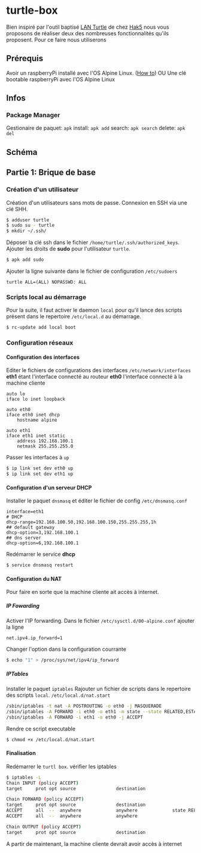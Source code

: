 # turtle-box
Bien inspiré par l'outil baptisé [LAN Turtle](https://hakshop.com/collections/lan-turtle/products/lan-turtle?variant=3862428037) de chez [Hak5](https://www.hak5.org/) nous vous proposons de réaliser deux des nombreuses fonctionnalités qu'ils proposent. Pour ce faire nous utiliserons

## Prérequis
Avoir un raspberryPi installé avec l'OS Alpine Linux. ([How to](https://github.com/Lunik/alpine-live-usb))
OU
Une clé bootable raspberryPi avec l'OS Alpine Linux

## Infos
### Package Manager
Gestionaire de paquet: `apk`
install: `apk add`
search: `apk search`
delete: `apk del`

## Schéma

## Partie 1: Brique de base
### Création d'un utilisateur
Création d'un utilisateurs sans mots de passe. Connexion en SSH via une clé SHH.
```sh
$ adduser turtle
$ sudo su - turtle
$ mkdir ~/.ssh/
```
Déposer la clé ssh dans le fichier `/home/turtle/.ssh/authorized_keys`.
Ajouter les droits de **sudo** pour l'utilisateur `turtle`.
```sh
$ apk add sudo
```
Ajouter la ligne suivante dans le fichier de configuration `/etc/sudoers`
```text
turtle ALL=(ALL) NOPASSWD: ALL
```

### Scripts local au démarrage
Pour la suite, il faut activer le daemon `local` pour qu'il lance des scripts présent dans le repertoire `/etc/local.d` au démarrage.
```sh
$ rc-update add local boot
```

### Configuration réseaux
#### Configuration des interfaces
Editer le fichiers de configurations des interfaces `/etc/network/interfaces`
**eth1** étant l'interface connecté au routeur
**eth0** l'interface connecté à la machine cliente 
```text
auto lo
iface lo inet loopback

auto eth0
iface eth0 inet dhcp
	hostname alpine

auto eth1
iface eth1 inet static
	address 192.168.100.1
	netmask 255.255.255.0
```
Passer les interfaces à `up`
```sh
$ ip link set dev eth0 up
$ ip link set dev eth1 up
```

#### Configuration d'un serveur DHCP
Installer le paquet `dnsmasq` et éditer le fichier de config `/etc/dnsmasq.conf`
```text
interface=eth1
# DHCP
dhcp-range=192.168.100.50,192.168.100.150,255.255.255,1h
## default gateway
dhcp-option=3,192.168.100.1
## dns server
dhcp-option=6,192.168.100.1
```
Redémarrer le service **dhcp**
```sh
$ service dnsmasq restart
```

#### Configuration du NAT
Pour faire en sorte que la machine cliente ait accès à internet.
##### IP Fowarding
Activer l'IP forwarding. Dans le fichier `/etc/sysctl.d/00-alpine.conf` ajouter la ligne
```text
net.ipv4.ip_forward=1
```
Changer l'option dans la configuration courrante
```sh
$ echo "1" > /proc/sys/net/ipv4/ip_forward
```

##### IPTables
Installer le paquet `iptables`
Rajouter un fichier de scripts dans le repertoire des scripts `local`.
`/etc/local.d/nat.start`
```sh
/sbin/iptables -t nat -A POSTROUTING -o eth0 -j MASQUERADE
/sbin/iptables -A FORWARD -i eth0 -o eth1 -m state --state RELATED,ESTABLISHED -j ACCEPT
/sbin/iptables -A FORWARD -i eth1 -o eth0 -j ACCEPT
```
Rendre ce script executable
```sh
$ chmod +x /etc/local.d/nat.start
```

#### Finalisation
Redémarrer le `turtl box`.
vérifier les iptables
```sh
$ iptables -L
Chain INPUT (policy ACCEPT)
target     prot opt source               destination         

Chain FORWARD (policy ACCEPT)
target     prot opt source               destination         
ACCEPT     all  --  anywhere             anywhere             state RELATED,ESTABLISHED
ACCEPT     all  --  anywhere             anywhere            

Chain OUTPUT (policy ACCEPT)
target     prot opt source               destination
```
A partir de maintenant, la machine cliente devrait avoir accès à internet
